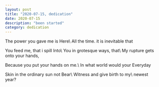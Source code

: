 ```yaml
---
layout: post
title: "2020-07-15, dedication"
date: 2020-07-15
description: "been started"
category: dedication
---
```

The power you gave me is Here\\
All the time. it is inevitable that


You feed me, that i spill Into\\
You in grotesque ways, that\\
My rupture gets onto your hands,


Because you put your hands on me.\\
In what world would your Everyday


Skin in the ordinary sun not Bear\\
Witness and give birth to my\\
newest year?

